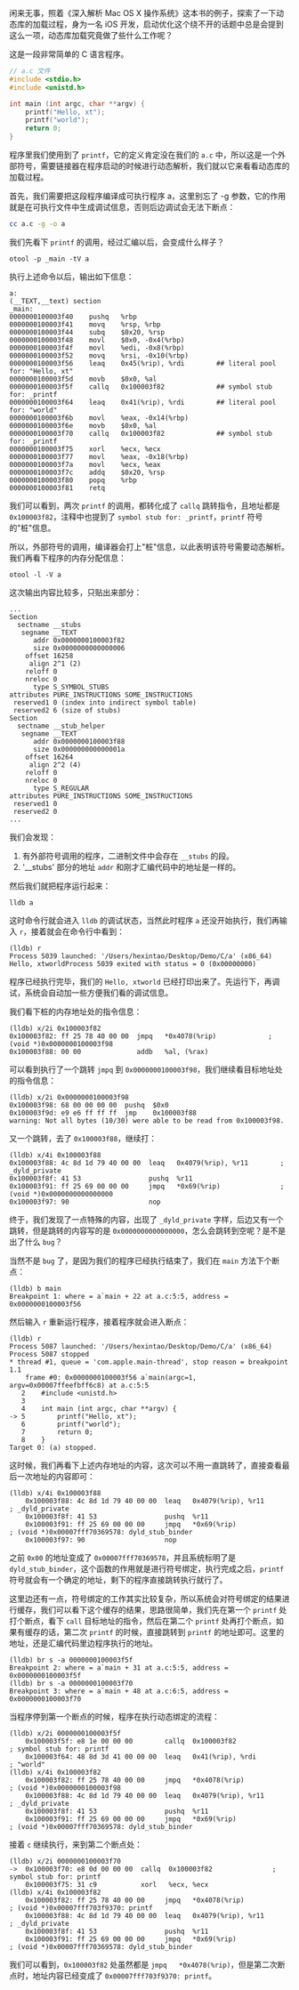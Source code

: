 闲来无事，照着《深入解析 Mac OS X 操作系统》这本书的例子，探索了一下动态库的加载过程，身为一名 iOS 开发，启动优化这个绕不开的话题中总是会提到这么一项，动态库加载究竟做了些什么工作呢？

这是一段非常简单的 C 语言程序。

``` c
// a.c 文件
#include <stdio.h>
#include <unistd.h>

int main (int argc, char **argv) {
    printf("Hello, xt");
    printf("world");
    return 0;
}
```
程序里我们使用到了 `printf`，它的定义肯定没在我们的 `a.c` 中，所以这是一个外部符号，需要链接器在程序启动的时候进行动态解析，我们就以它来看看动态库的加载过程。

首先，我们需要把这段程序编译成可执行程序 a，这里别忘了 -g 参数，它的作用就是在可执行文件中生成调试信息，否则后边调试会无法下断点：

``` bash
cc a.c -g -o a
```

我们先看下 `printf` 的调用，经过汇编以后，会变成什么样子？

```
otool -p _main -tV a
```

执行上述命令以后，输出如下信息：

```
a:
(__TEXT,__text) section
_main:
0000000100003f40	pushq	%rbp
0000000100003f41	movq	%rsp, %rbp
0000000100003f44	subq	$0x20, %rsp
0000000100003f48	movl	$0x0, -0x4(%rbp)
0000000100003f4f	movl	%edi, -0x8(%rbp)
0000000100003f52	movq	%rsi, -0x10(%rbp)
0000000100003f56	leaq	0x45(%rip), %rdi        ## literal pool for: "Hello, xt"
0000000100003f5d	movb	$0x0, %al
0000000100003f5f	callq	0x100003f82             ## symbol stub for: _printf
0000000100003f64	leaq	0x41(%rip), %rdi        ## literal pool for: "world"
0000000100003f6b	movl	%eax, -0x14(%rbp)
0000000100003f6e	movb	$0x0, %al
0000000100003f70	callq	0x100003f82             ## symbol stub for: _printf
0000000100003f75	xorl	%ecx, %ecx
0000000100003f77	movl	%eax, -0x18(%rbp)
0000000100003f7a	movl	%ecx, %eax
0000000100003f7c	addq	$0x20, %rsp
0000000100003f80	popq	%rbp
0000000100003f81	retq
```
我们可以看到，两次 `printf` 的调用，都转化成了 `callq` 跳转指令，且地址都是 `0x100003f82`，注释中也提到了 `symbol stub for: _printf`，`printf` 符号的"桩"信息。

所以，外部符号的调用，编译器会打上"桩"信息，以此表明该符号需要动态解析。我们再看下程序的内存分配信息：

```
otool -l -V a
```

这次输出内容比较多，只贴出来部分：

```
...
Section
  sectname __stubs
   segname __TEXT
      addr 0x0000000100003f82
      size 0x0000000000000006
    offset 16258
     align 2^1 (2)
    reloff 0
    nreloc 0
      type S_SYMBOL_STUBS
attributes PURE_INSTRUCTIONS SOME_INSTRUCTIONS
 reserved1 0 (index into indirect symbol table)
 reserved2 6 (size of stubs)
Section
  sectname __stub_helper
   segname __TEXT
      addr 0x0000000100003f88
      size 0x000000000000001a
    offset 16264
     align 2^2 (4)
    reloff 0
    nreloc 0
      type S_REGULAR
attributes PURE_INSTRUCTIONS SOME_INSTRUCTIONS
 reserved1 0
 reserved2 0
...
```

我们会发现：

1. 有外部符号调用的程序，二进制文件中会存在 `__stubs` 的段。
2. '__stubs' 部分的地址 `addr` 和刚才汇编代码中的地址是一样的。

然后我们就把程序运行起来：

```
lldb a
```
这时命令行就会进入 `lldb` 的调试状态，当然此时程序 `a` 还没开始执行，我们再输入 `r`，接着就会在命令行中看到：

```
(lldb) r
Process 5039 launched: '/Users/hexintao/Desktop/Demo/C/a' (x86_64)
Hello, xtworldProcess 5039 exited with status = 0 (0x00000000)
```
程序已经执行完毕，我们的 `Hello, xtworld` 已经打印出来了。先运行下，再调试，系统会自动加一些方便我们看的调试信息。

我们看下桩的内存地址处的指令信息：

```
(lldb) x/2i 0x100003f82
0x100003f82: ff 25 78 40 00 00  jmpq   *0x4078(%rip)             ; (void *)0x0000000100003f98
0x100003f88: 00 00              addb   %al, (%rax)
```
可以看到执行了一个跳转 `jmpq` 到 `0x0000000100003f98`，我们继续看目标地址处的指令信息：

```
(lldb) x/2i 0x0000000100003f98
0x100003f98: 68 00 00 00 00  pushq  $0x0
0x100003f9d: e9 e6 ff ff ff  jmp    0x100003f88
warning: Not all bytes (10/30) were able to be read from 0x100003f98.
```

又一个跳转，去了 `0x100003f88`，继续打：

```
(lldb) x/4i 0x100003f88
0x100003f88: 4c 8d 1d 79 40 00 00  leaq   0x4079(%rip), %r11        ; _dyld_private
0x100003f8f: 41 53                 pushq  %r11
0x100003f91: ff 25 69 00 00 00     jmpq   *0x69(%rip)               ; (void *)0x0000000000000000
0x100003f97: 90                    nop
```

终于，我们发现了一点特殊的内容，出现了 `_dyld_private` 字样，后边又有一个跳转，但是跳转的内容写的是 `0x0000000000000000`，怎么会跳转到空呢？是不是出了什么 `bug`？

当然不是 `bug` 了，是因为我们的程序已经执行结束了，我们在 `main` 方法下个断点：

```
(lldb) b main
Breakpoint 1: where = a`main + 22 at a.c:5:5, address = 0x0000000100003f56
```

然后输入 `r` 重新运行程序，接着程序就会进入断点：

```
(lldb) r
Process 5087 launched: '/Users/hexintao/Desktop/Demo/C/a' (x86_64)
Process 5087 stopped
* thread #1, queue = 'com.apple.main-thread', stop reason = breakpoint 1.1
    frame #0: 0x0000000100003f56 a`main(argc=1, argv=0x00007ffeefbff6c8) at a.c:5:5
   2   	#include <unistd.h>
   3
   4   	int main (int argc, char **argv) {
-> 5   	    printf("Hello, xt");
   6   	    printf("world");
   7   	    return 0;
   8   	}
Target 0: (a) stopped.
```

这时候，我们再看下上述内存地址的内容，这次可以不用一直跳转了，直接查看最后一次地址的内容即可：

```
(lldb) x/4i 0x100003f88
    0x100003f88: 4c 8d 1d 79 40 00 00  leaq   0x4079(%rip), %r11        ; _dyld_private
    0x100003f8f: 41 53                 pushq  %r11
    0x100003f91: ff 25 69 00 00 00     jmpq   *0x69(%rip)               ; (void *)0x00007fff70369578: dyld_stub_binder
    0x100003f97: 90                    nop
```

之前 `0x00` 的地址变成了 `0x00007fff70369578`，并且系统标明了是 `dyld_stub_binder`，这个函数的作用就是进行符号绑定，执行完成之后，`printf` 符号就会有一个确定的地址，剩下的程序直接跳转执行就行了。

这里边还有一点，符号绑定的工作其实比较复杂，所以系统会对符号绑定的结果进行缓存，我们可以看下这个缓存的结果，思路很简单，我们先在第一个 `printf` 处打个断点，看下 `call` 目标地址的指令，然后在第二个 `printf` 处再打个断点，如果有缓存的话，第二次 `printf` 的时候，直接跳转到 `printf` 的地址即可。这里的地址，还是汇编代码里边程序执行的地址。

```
(lldb) br s -a 0000000100003f5f
Breakpoint 2: where = a`main + 31 at a.c:5:5, address = 0x0000000100003f5f
(lldb) br s -a 0000000100003f70
Breakpoint 3: where = a`main + 48 at a.c:6:5, address = 0x0000000100003f70
```

当程序停到第一个断点的时候，程序在执行动态绑定的流程：

```
(lldb) x/2i 0000000100003f5f
    0x100003f5f: e8 1e 00 00 00        callq  0x100003f82               ; symbol stub for: printf
    0x100003f64: 48 8d 3d 41 00 00 00  leaq   0x41(%rip), %rdi          ; "world"
(lldb) x/4i 0x100003f82
    0x100003f82: ff 25 78 40 00 00     jmpq   *0x4078(%rip)             ; (void *)0x0000000100003f98
    0x100003f88: 4c 8d 1d 79 40 00 00  leaq   0x4079(%rip), %r11        ; _dyld_private
    0x100003f8f: 41 53                 pushq  %r11
    0x100003f91: ff 25 69 00 00 00     jmpq   *0x69(%rip)               ; (void *)0x00007fff70369578: dyld_stub_binder
```

接着 `c` 继续执行，来到第二个断点处：

```
(lldb) x/2i 0000000100003f70
->  0x100003f70: e8 0d 00 00 00  callq  0x100003f82               ; symbol stub for: printf
    0x100003f75: 31 c9           xorl   %ecx, %ecx
(lldb) x/4i 0x100003f82
    0x100003f82: ff 25 78 40 00 00     jmpq   *0x4078(%rip)             ; (void *)0x00007fff703f9370: printf
    0x100003f88: 4c 8d 1d 79 40 00 00  leaq   0x4079(%rip), %r11        ; _dyld_private
    0x100003f8f: 41 53                 pushq  %r11
    0x100003f91: ff 25 69 00 00 00     jmpq   *0x69(%rip)               ; (void *)0x00007fff70369578: dyld_stub_binder
```

我们可以看到，`0x100003f82` 处虽然都是 `jmpq   *0x4078(%rip)`，但是第二次断点时，地址内容已经变成了 `0x00007fff703f9370: printf`。


